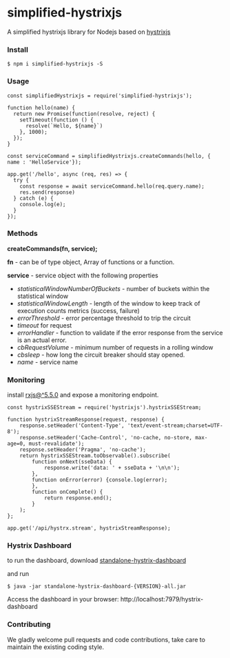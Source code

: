 # simplified-hystrixjs

A simplified hystrixjs library for Nodejs based on [hystrixjs](https://www.npmjs.com/package/hystrixjs)

### Install
```
$ npm i simplified-hystrixjs -S
```

### Usage
```
const simplifiedHystrixjs = require('simplified-hystrixjs');

function hello(name) {
  return new Promise(function(resolve, reject) {
    setTimeout(function () {
      resolve(`Hello, ${name}`)
    }, 1000);
  });
}

const serviceCommand = simplifiedHystrixjs.createCommands(hello, { name : 'HelloService'});

app.get('/hello', async (req, res) => {
  try {
    const response = await serviceCommand.hello(req.query.name);
    res.send(response)
  } catch (e) {
    console.log(e);
  }
});
```

### Methods

**createCommands(fn, service);**

**fn** - can be of type object, Array of functions or a function.

**service** - service object with the following properties

* *statisticalWindowNumberOfBuckets* - number of buckets within the statistical window
* *statisticalWindowLength* - length of the window to keep track of execution counts metrics (success, failure)
* *errorThreshold* - error percentage threshold to trip the circuit
* *timeout* for request
* *errorHandler* - function to validate if the error response from the service is an actual error.
* *cbRequestVolume* - minimum number of requests in a rolling window
* *cbsleep* - how long the circuit breaker should stay opened.
* *name* - service name

### Monitoring

install [rxjs@^5.5.0](https://www.npmjs.com/package/rxjs) and expose a monitoring endpoint.

```
const hystrixSSEStream = require('hystrixjs').hystrixSSEStream;

function hystrixStreamResponse(request, response) {
    response.setHeader('Content-Type', 'text/event-stream;charset=UTF-8');
    response.setHeader('Cache-Control', 'no-cache, no-store, max-age=0, must-revalidate');
    response.setHeader('Pragma', 'no-cache');
    return hystrixSSEStream.toObservable().subscribe(
        function onNext(sseData) {
            response.write('data: ' + sseData + '\n\n');
        },
        function onError(error) {console.log(error);
        },
        function onComplete() {
            return response.end();
        }
    );
};

app.get('/api/hystrx.stream', hystrixStreamResponse);
```

### Hystrix Dashboard

to run the dashboard, download [standalone-hystrix-dashboard](https://bintray.com/kennedyoliveira/maven/standalone-hystrix-dashboard)

and run
```
$ java -jar standalone-hystrix-dashboard-{VERSION}-all.jar
```
Access the dashboard in  your browser: http://localhost:7979/hystrix-dashboard

### Contributing

We gladly welcome pull requests and code contributions, take care to maintain the existing coding style.
